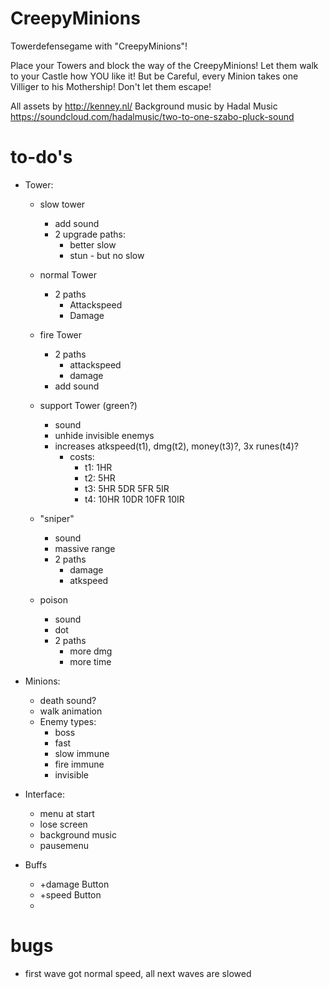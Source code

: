# CreepyMinions
Towerdefensegame with "CreepyMinions"!

Place your Towers and block the way of the CreepyMinions! Let them walk to your Castle how YOU like it! But be Careful, every Minion takes one Villiger to his Mothership! Don't let them escape!


All assets by http://kenney.nl/
Background music by Hadal Music
https://soundcloud.com/hadalmusic/two-to-one-szabo-pluck-sound

# to-do's
- Tower:
    - slow tower
        - add sound
        - 2 upgrade paths:
            - better slow
            - stun - but no slow
    - normal Tower
        - 2 paths
            - Attackspeed
            - Damage
    - fire Tower
        - 2 paths
            - attackspeed
            - damage
        - add sound

    - support Tower (green?)
        - sound
        - unhide invisible enemys
        - increases atkspeed(t1), dmg(t2), money(t3)?, 3x runes(t4)?
            - costs:
                - t1: 1HR
                - t2: 5HR
                - t3: 5HR 5DR 5FR 5IR
                - t4: 10HR 10DR 10FR 10IR
    - "sniper"
        - sound
        - massive range
        - 2 paths
            - damage
            - atkspeed
    - poison
        - sound
        - dot
        - 2 paths
            - more dmg
            - more time
    

- Minions:
    - death sound?
    - walk animation
    - Enemy types:
        - boss
        - fast
        - slow immune
        - fire immune
        - invisible


- Interface:
    - menu at start
    - lose screen
    - background music
    - pausemenu

- Buffs
    - +damage Button
    - +speed Button
    - 
    
    
# bugs
- first wave got normal speed, all next waves are slowed